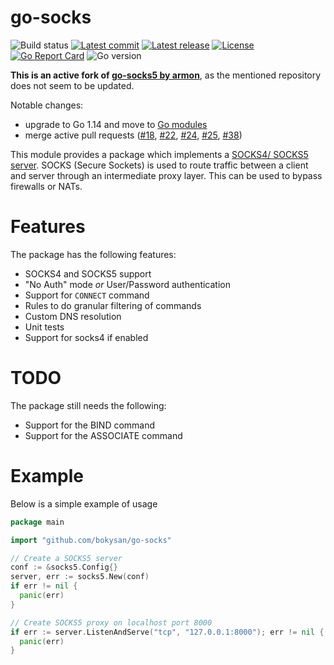 go-socks
========

![Build status](https://github.com/bokysan/go-socks/workflows/Build%20and%20release/badge.svg) [![Latest commit](https://img.shields.io/github/last-commit/bokysan/go-socks)](https://github.com/bokysan/go-socks/commits/master) [![Latest release](https://img.shields.io/github/v/release/bokysan/go-socks?sort=semver&Label=Latest%20release)](https://github.com/bokysan/go-socks/releases) [![License](https://img.shields.io/github/license/bokysan/go-socks)](https://github.com/bokysan/go-socks/blob/master/LICENSE) [![Go Report Card](https://goreportcard.com/badge/github.com/bokysan/go-socks)](https://goreportcard.com/report/github.com/bokysan/go-socks) ![Go version](https://img.shields.io/github/go-mod/go-version/bokysan/go-socks)

**This is an active fork of [go-socks5 by armon](https://github.com/armon/go-socks5)**, as the mentioned
repository does not seem to be updated.

Notable changes:
- upgrade to Go 1.14 and move to [Go modules](https://blog.golang.org/using-go-modules)
- merge active pull requests ([#18](https://github.com/armon/go-socks5/pull/18), [#22](https://github.com/armon/go-socks5/pull/22),
  [#24](https://github.com/armon/go-socks5/pull/24), [#25](https://github.com/armon/go-socks5/pull/25),
  [#38](https://github.com/armon/go-socks5/pull/38))


This module provides a package which implements a [SOCKS4/ SOCKS5 server](http://en.wikipedia.org/wiki/SOCKS).
SOCKS (Secure Sockets) is used to route traffic between a client and server through an intermediate proxy layer. 
This can be used to bypass firewalls or NATs.

Features
========

The package has the following features:

* SOCKS4 and SOCKS5 support
* "No Auth" mode *or* User/Password authentication
* Support for `CONNECT` command
* Rules to do granular filtering of commands
* Custom DNS resolution
* Unit tests
* Support for socks4 if enabled

TODO
====

The package still needs the following:
* Support for the BIND command
* Support for the ASSOCIATE command


Example
=======

Below is a simple example of usage

```go
package main

import "github.com/bokysan/go-socks"

// Create a SOCKS5 server
conf := &socks5.Config{}
server, err := socks5.New(conf)
if err != nil {
  panic(err)
}

// Create SOCKS5 proxy on localhost port 8000
if err := server.ListenAndServe("tcp", "127.0.0.1:8000"); err != nil {
  panic(err)
}
```

